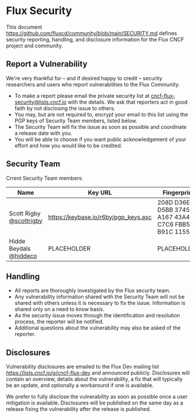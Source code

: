 # Flux Security

This document <https://github.com/fluxcd/community/blob/main/SECURITY.md> defines security reporting, handling, and disclosure information for the Flux CNCF project and community.

## Report a Vulnerability

We're very thankful for – and if desired happy to credit – security researchers and users who report vulnerabilities to the Flux Community.

- To make a report please email the private security list at <cncf-flux-security@lists.cncf.io> with the details.
  We ask that reporters act in good faith by not disclosing the issue to others.
- You may, but are not required to, encrypt your email to this list using the PGP keys of Security Team members, listed below.
- The Security Team will fix the issue as soon as possible and coordinate a release date with you.
- You will be able to choose if you want public acknowledgement of your effort and how you would like to be credited.

## Security Team

Crrent Security Team members:

| Name | Key URL | Fingerprint |
| -- | -- | -- |
| Scott Rigby [@scottrigby](https://github.com/scottrigby) | <https://keybase.io/r6by/pgp_keys.asc> | 208D D36E D5BB 3745 A167  43A4 C7C6 FBB5 B91C 1155 |
| Hidde Beydals [@hiddeco](https://github.com/hiddeco) | PLACEHOLDER | PLACEHOLDER |

## Handling

- All reports are thoroughly investigated by the Flux security team.
- Any vulnerability information shared with the Security Team will not be shared with others unless it is necessary to fix the issue.
  Information is shared only on a need to know basis.
- As the security issue moves through the identification and resolution process, the reporter will be notified.
- Additional questions about the vulnerability may also be asked of the reporter.

## Disclosures

Vulnerability disclosures are emailed to the Flux Dev mailing list <https://lists.cncf.io/g/cncf-flux-dev> and announced publicly.
Disclosures will contain an overview, details about the vulnerability, a fix that will typically be an update, and optionally a workaround if one is available.

We prefer to fully disclose the vulnerability as soon as possible once a user mitigation is available.
Disclosures will be published on the same day as a release fixing the vulnerability after the release is published.

